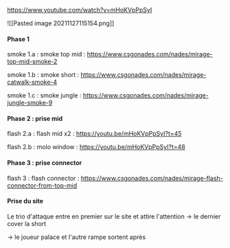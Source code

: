 https://www.youtube.com/watch?v=mHoKVpPpSyI

![[Pasted image 20211127115154.png]]

#### Phase 1 

smoke 1.a : smoke top mid : https://www.csgonades.com/nades/mirage-top-mid-smoke-2

smoke 1.b : smoke short : https://www.csgonades.com/nades/mirage-catwalk-smoke-4

smoke 1.c : smoke jungle : https://www.csgonades.com/nades/mirage-jungle-smoke-9

#### Phase 2 : prise mid

flash 2.a : flash mid x2 : https://youtu.be/mHoKVpPpSyI?t=45 

flash 2.b : molo window : https://youtu.be/mHoKVpPpSyI?t=48

#### Phase 3 : prise connector

flash 3 : flash connector : https://www.csgonades.com/nades/mirage-flash-connector-from-top-mid

#### Prise du site

Le trio d'attaque entre en premier sur le site et attire l'attention
-> le dernier cover la short

-> le joueur palace et l'autre rampe sortent après